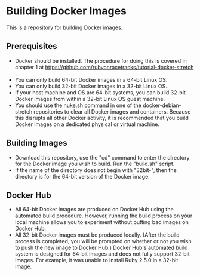 # Building Docker Images

This is a repository for building Docker images.  

## Prerequisites
* Docker should be installed.  The procedure for doing this is covered in chapter 1 at https://github.com/rubyonracetracks/tutorial-docker-stretch .
* You can only build 64-bit Docker images in a 64-bit Linux OS.
* You can only build 32-bit Docker images in a 32-bit Linux OS.
* If your host machine and OS are 64-bit systems, you can build 32-bit Docker images from within a 32-bit Linux OS guest machine.
* You should use the nuke.sh command in one of the docker-debian-stretch repositories to clear all Docker images and containers.  Because this disrupts all other Docker activity, it is recommended that you build Docker images on a dedicated physical or virtual machine.

## Building Images
* Download this repository, use the "cd" command to enter the directory for the Docker image you wish to build.  Run the "build.sh" script.
* If the name of the directory does not begin with "32bit-", then the directory is for the 64-bit version of the Docker image.

## Docker Hub
* All 64-bit Docker images are produced on Docker Hub using the automated build procedure.  However, running the build process on your local machine allows you to experiment without putting bad images on Docker Hub.
* All 32-bit Docker images must be produced locally.  (After the build process is completed, you will be prompted on whether or not you wish to push the new image to Docker Hub.)  Docker Hub's automated build system is designed for 64-bit images and does not fully support 32-bit images.  For example, it was unable to install Ruby 2.5.0 in a 32-bit image.
